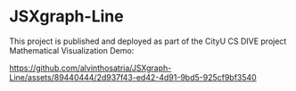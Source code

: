 # JSXgraph-Line
This project is published and deployed as part of the CityU CS DIVE project <br>
Mathematical Visualization Demo: <br>


https://github.com/alvinthosatria/JSXgraph-Line/assets/89440444/2d937f43-ed42-4d91-9bd5-925cf9bf3540

